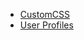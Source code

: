 - [CustomCSS](https://hongske.github.io/subeta/custom-css)
- [User Profiles](https://hongske.github.io/subeta/user-profiles)